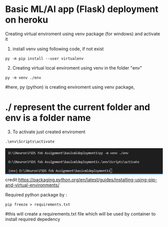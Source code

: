 # Basic ML/AI app (Flask) deployment on heroku


Creating virtual enviroment using venv package (for windows) and activate it

1. install venv using following code, if not exist  
```
py -m pip install --user virtualenv
```

2. Creating virtual local enviroment using venv in the folder "env"
```
py -m venv ./env
```

#here, py (python) is creating enviroment using venv package, 
# ./ represent the current folder and env is a folder name 

3. To activate just created enviroment
```
.\env\Scripts\activate
```
![](readme%20pic.bmp)
credit:https://packaging.python.org/en/latest/guides/installing-using-pip-and-virtual-environments/

Required python package by :
```
pip freeze > requirements.txt
```
#this will create a requirements.txt file which will be used by container to install required depedency
